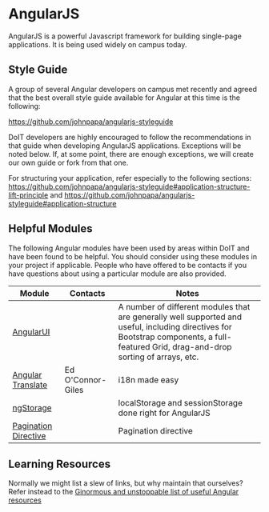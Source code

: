 # AngularJS
AngularJS is a powerful Javascript framework for building single-page applications. It is being used widely on campus today.

## Style Guide
A group of several Angular developers on campus met recently and agreed that the best overall style guide available for Angular at this time is the following:

https://github.com/johnpapa/angularjs-styleguide

DoIT developers are highly encouraged to follow the recommendations in that guide when developing AngularJS applications. Exceptions will be noted below.
If, at some point, there are enough exceptions, we will create our own guide or fork from that one.

For structuring your application, refer especially to the following sections:
https://github.com/johnpapa/angularjs-styleguide#application-structure-lift-principle
and
https://github.com/johnpapa/angularjs-styleguide#application-structure


## Helpful Modules
The following Angular modules have been used by areas within DoIT and have been found to be helpful. You should consider using these modules in your project if applicable.
People who have offered to be contacts if you have questions about using a particular module are also provided.

Module  | Contacts | Notes
------- | -------- | -----
[AngularUI](https://angular-ui.github.io/) | | A number of different modules that are generally well supported and useful, including directives for Bootstrap components, a full-featured Grid, drag-and-drop sorting of arrays, etc.
[Angular Translate](http://angular-translate.github.io/) | Ed O'Connor-Giles | i18n made easy
[ngStorage](https://github.com/gsklee/ngStorage) | | localStorage and sessionStorage done right for AngularJS
[Pagination Directive](https://github.com/michaelbromley/angularUtils/tree/master/src/directives/pagination) | | Pagination directive

## Learning Resources
Normally we might list a slew of links, but why maintain that ourselves? Refer instead to the
[Ginormous and unstoppable list of useful Angular resources](http://www.planningforaliens.com/angular/ginormous-unstoppable-angular-resource-list/)


